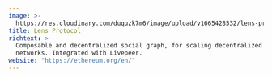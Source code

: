```yaml
---
image: >-
  https://res.cloudinary.com/duquzk7m6/image/upload/v1665428532/lens-protocol_bxaae6.png
title: Lens Protocol
richtext: >
  Composable and decentralized social graph, for scaling decentralized social
  networks. Integrated with Livepeer.
website: "https://ethereum.org/en/"
---
```

